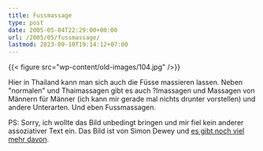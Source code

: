 ```yaml
---
title: Fussmassage
type: post
date: 2005-05-04T22:29:00+00:00
url: /2005/05/fussmassage/
lastmod: 2023-09-10T19:14:12+07:00
---
```

{{< figure src="wp-content/old-images/104.jpg" />}}

Hier in Thailand kann man sich auch die Füsse massieren lassen. Neben "normalen" und Thaimassagen gibt es auch ?lmassagen und Massagen von Männern für Männer (ich kann mir gerade mal nichts drunter vorstellen) und andere Unterarten. Und eben Fussmassagen.

PS: Sorry, ich wollte das Bild unbedingt bringen und mir fiel kein anderer assoziativer Text ein. Das Bild ist von Simon Dewey und [es gibt noch viel mehr davon][1].

 [1]: http://www.erasmagazine.com/jesus/galeria.shtml
